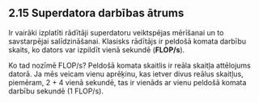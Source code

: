 ## 2.15 Superdatora darbības ātrums

Ir vairāki izplatīti rādītāji superdatoru veiktspējas mērīšanai un to savstarpējai salīdzināšanai. Klasisks rādītājs ir peldošā komata darbību skaits, ko dators var izpildīt vienā sekundē (**FLOP/s**).

Ko tad nozīmē FLOP/s? Peldošā komata skaitlis ir reāla skaitļa attēlojums  datorā. Ja mēs veicam vienu aprēķinu, kas ietver divus reālus skaitļus, piemēram, 2 + 4 vienā sekundē, tas ir vienāds ar vienu peldošā komata darbību sekundē (1 FLOP/s).
